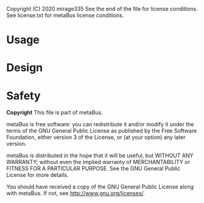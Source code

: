 Copyright (C) 2020 mirage335
See the end of the file for license conditions.
See license.txt for metaBus license conditions.

# Usage


# Design


# Safety


__Copyright__
This file is part of metaBus.

metaBus is free software: you can redistribute it and/or modify
it under the terms of the GNU General Public License as published by
the Free Software Foundation, either version 3 of the License, or
(at your option) any later version.

metaBus is distributed in the hope that it will be useful,
but WITHOUT ANY WARRANTY; without even the implied warranty of
MERCHANTABILITY or FITNESS FOR A PARTICULAR PURPOSE.  See the
GNU General Public License for more details.

You should have received a copy of the GNU General Public License
along with metaBus.  If not, see <http://www.gnu.org/licenses/>.
